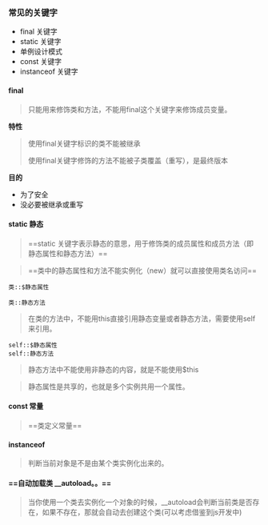 ### 常见的关键字

- final 关键字
- static 关键字
- 单例设计模式
- const 关键字
- instanceof 关键字

#### final
> 只能用来修饰类和方法，不能用final这个关键字来修饰成员变量。
>
**特性**

> 使用final关键字标识的类不能被继承
>
> 使用final关键字修饰的方法不能被子类覆盖（重写），是最终版本

**目的**
- 为了安全
- 没必要被继承或重写



#### static 静态

> ==static 关键字表示静态的意思，用于修饰类的成员属性和成员方法（即静态属性和静态方法）==

> ==类中的静态属性和方法不能实例化（new）就可以直接使用类名访问==

```
类::$静态属性

类::静态方法
```

> 在类的方法中，不能用this直接引用静态变量或者静态方法，需要使用self来引用。

```
self::$静态属性
self::静态方法
```

> 静态方法中不能使用非静态的内容，就是不能使用$this

> 静态属性是共享的，也就是多个实例共用一个属性。

####  const 常量

> ==类定义常量==

#### instanceof 
> 判断当前对象是不是由某个类实例化出来的。

#### ==自动加载类 __autoload。。==

> 当你使用一个类去实例化一个对象的时候，__autoload会判断当前类是否存在，如果不存在，那就会自动去创建这个类(可以考虑借鉴到js开发中)


